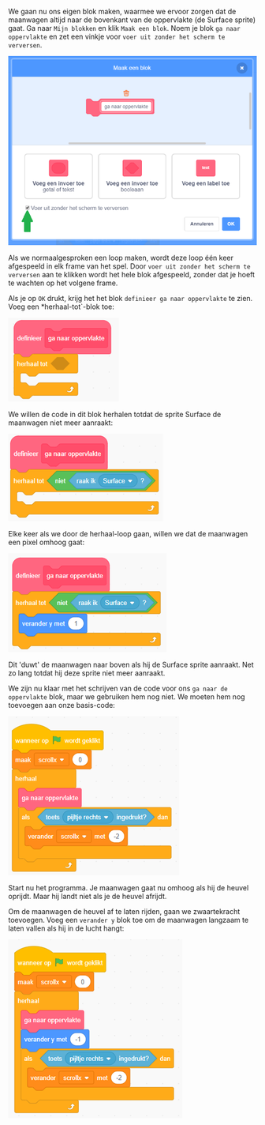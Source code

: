 We gaan nu ons eigen blok maken, waarmee we ervoor zorgen dat de maanwagen altijd naar de bovenkant van de oppervlakte (de Surface sprite) gaat. Ga naar `Mijn blokken` en klik `Maak een blok`. Noem je blok `ga naar oppervlakte` en zet een vinkje voor `voer uit zonder het scherm te verversen`.

![](../assets/eigenblok.png)

Als we normaalgesproken een loop maken, wordt deze loop één keer afgespeeld in elk frame van het spel. Door `voer uit zonder het scherm te verversen` aan te klikken wordt het hele blok afgespeeld, zonder dat je hoeft te wachten op het volgene frame.

Als je op `OK` drukt, krijg het het blok `definieer ga naar oppervlakte` te zien. Voeg een *herhaal-tot`-blok toe:

![](../assets/eigenblok02.png)

We willen de code in dit blok herhalen totdat de sprite Surface de maanwagen niet meer aanraakt:

![](../assets/eigenblok03.png)

Elke keer als we door de herhaal-loop gaan, willen we dat de maanwagen een pixel omhoog gaat:

![](../assets/eigenblok04.png)

Dit 'duwt' de maanwagen naar boven als hij de Surface sprite aanraakt. Net zo lang totdat hij deze sprite niet meer aanraakt.

We zijn nu klaar met het schrijven van de code voor ons `ga naar de oppervlakte` blok, maar we gebruiken hem nog niet. We moeten hem nog toevoegen aan onze basis-code:

![](../assets/eigenblok05.png)

Start nu het programma. Je maanwagen gaat nu omhoog als hij de heuvel oprijdt. Maar hij landt niet als je de heuvel afrijdt.

Om de maanwagen de heuvel af te laten rijden, gaan we zwaartekracht toevoegen. Voeg een `verander y` blok toe om de maanwagen langzaam te laten vallen als hij in de lucht hangt:

![](../assets/zwaartekracht.png)